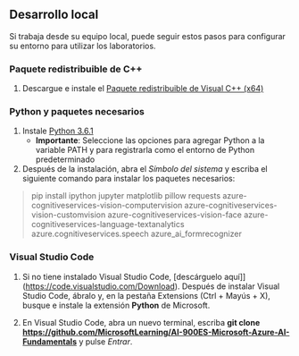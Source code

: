 ## Desarrollo local 

Si trabaja desde su equipo local, puede seguir estos pasos para configurar su entorno para utilizar los laboratorios.  

### Paquete redistribuible de C++ 
1. Descargue e instale el [Paquete redistribuible de Visual C++ (x64)](https://aka.ms/vs/16/release/vc_redist.x64.exe) 

### Python y paquetes necesarios 
1. Instale [Python 3.6.1](https://www.python.org/downloads/release/python-361/)  
   - **Importante**: Seleccione las opciones para agregar Python a la variable PATH y para registrarla como el entorno de Python predeterminado 
2. Después de la instalación, abra el *Símbolo del sistema* y escriba el siguiente comando para instalar los paquetes necesarios: 

> pip install ipython jupyter matplotlib pillow requests azure-cognitiveservices-vision-computervision azure-cognitiveservices-vision-customvision azure-cognitiveservices-vision-face azure-cognitiveservices-language-textanalytics azure.cognitiveservices.speech azure_ai_formrecognizer 

### Visual Studio Code 
1. Si no tiene instalado Visual Studio Code, [descárguelo aquí]](https://code.visualstudio.com/Download). Después de instalar Visual Studio Code, ábralo y, en la pestaña Extensions (Ctrl + Mayús + X), busque e instale la extensión **Python** de Microsoft.

2. En Visual Studio Code, abra un nuevo terminal, escriba **git clone https://github.com/MicrosoftLearning/AI-900ES-Microsoft-Azure-AI-Fundamentals** y pulse *Entrar*. 

